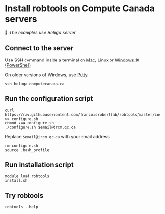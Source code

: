 # Install robtools on Compute Canada servers

:memo: *The examples use Beluga server*

## Connect to the server

Use SSH command inside a terminal on [Mac](https://support.apple.com/en-ca/guide/terminal/apd5265185d-f365-44cb-8b09-71a064a42125/mac), Linux or [Windows 10 (PowerShell)](https://www.howtogeek.com/662611/9-ways-to-open-powershell-in-windows-10/)

On older versions of Windows, use [Putty](https://www.putty.org)

```
ssh beluga.computecanada.ca
```

## Run the configuration script

```
curl https://raw.githubusercontent.com/francoisrobertlab/robtools/master/install/configure.sh >> configure.sh
chmod 744 configure.sh
./configure.sh $email@ircm.qc.ca
```

Replace `$email@ircm.qc.ca` with your email address

```
rm configure.sh
source .bash_profile
```

## Run installation script

```
module load robtools
install.sh
```

## Try robtools

```
robtools --help
```
